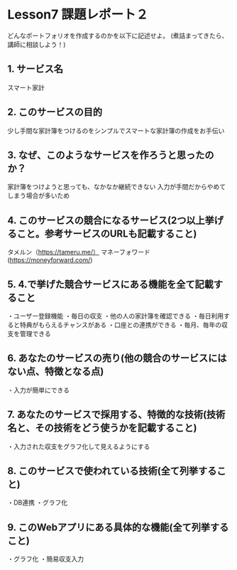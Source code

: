 # Lesson7 課題レポート２

どんなポートフォリオを作成するのかを以下に記述せよ。
(煮詰まってきたら、講師に相談しよう！)

## 1. サービス名
スマート家計

## 2. このサービスの目的
少し手間な家計簿をつけるのをシンプルでスマートな家計簿の作成をお手伝い

## 3. なぜ、このようなサービスを作ろうと思ったのか？
家計簿をつけようと思っても、なかなか継続できない
入力が手間だからやめてしまう場合が多いため

## 4. このサービスの競合になるサービス(2つ以上挙げること。参考サービスのURLも記載すること)
タメルン（https://tameru.me/）
マネーフォワード(https://moneyforward.com/)


## 5. 4.で挙げた競合サービスにある機能を全て記載すること
・ユーザー登録機能
・毎日の収支
・他の人の家計簿を確認できる
・毎日利用すると特典がもらえるチャンスがある
・口座との連携ができる
・毎月、毎年の収支を管理できる


## 6. あなたのサービスの売り(他の競合のサービスにはない点、特徴となる点)
・入力が簡単にできる

## 7. あなたのサービスで採用する、特徴的な技術(技術名と、その技術をどう使うかを記載すること)
・入力された収支をグラフ化して見えるようにする

## 8. このサービスで使われている技術(全て列挙すること)
・DB連携
・グラフ化

## 9. このWebアプリにある具体的な機能(全て列挙すること)
・グラフ化
・簡易収支入力
